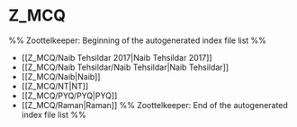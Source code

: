 # Z_MCQ
%% Zoottelkeeper: Beginning of the autogenerated index file list  %%
-  [[Z_MCQ/Naib Tehsildar 2017|Naib Tehsildar 2017]]
-  [[Z_MCQ/Naib Tehsildar/Naib Tehsildar|Naib Tehsildar]]
-  [[Z_MCQ/Naib|Naib]]
-  [[Z_MCQ/NT|NT]]
-  [[Z_MCQ/PYQ/PYQ|PYQ]]
-  [[Z_MCQ/Raman|Raman]]
%% Zoottelkeeper: End of the autogenerated index file list  %%
